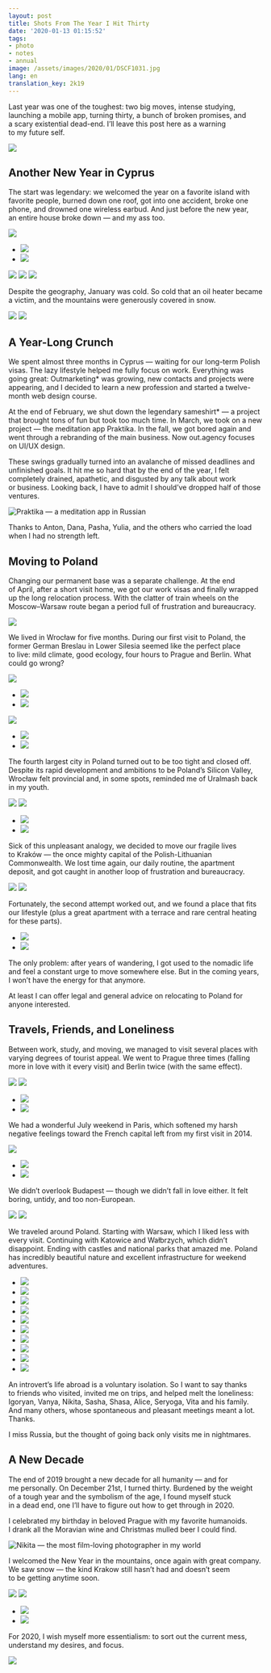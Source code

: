 ```yaml
---
layout: post
title: Shots From The Year I Hit Thirty
date: '2020-01-13 01:15:52'
tags:
- photo
- notes
- annual
image: /assets/images/2020/01/DSCF1031.jpg
lang: en
translation_key: 2k19
---
```


Last year was one of the toughest: two big moves, intense studying, launching a mobile app, turning thirty, a bunch of broken promises, and a scary existential dead-end. I’ll leave this post here as a warning to my future self.

![](/assets/images/2020/01/DSCF1031.jpg)

## Another New Year in Cyprus

The start was legendary: we welcomed the year on a favorite island with favorite people, burned down one roof, got into one accident, broke one phone, and drowned one wireless earbud. And just before the new year, an entire house broke down — and my ass too.

![](/assets/images/2020/01/DSCF7503.jpg)
- ![](/assets/images/2020/01/DSCF7663.jpg)
- ![](/assets/images/2020/01/DSCF8621.jpg)

![](/assets/images/2020/01/DSCF8662.jpg)
![](/assets/images/2020/01/DSCF8558.jpg)
![](/assets/images/2020/01/DSCF8076.jpg)

Despite the geography, January was cold. So cold that an oil heater became a victim, and the mountains were generously covered in snow.

![](/assets/images/2020/01/DSCF7466.jpg)
![](/assets/images/2020/01/DSCF7984.jpg)

## A Year-Long Crunch

We spent almost three months in Cyprus — waiting for our long-term Polish visas. The lazy lifestyle helped me fully focus on work. Everything was going great: Outmarketing* was growing, new contacts and projects were appearing, and I decided to learn a new profession and started a twelve-month web design course.

At the end of February, we shut down the legendary sameshirt* — a project that brought tons of fun but took too much time. In March, we took on a new project — the meditation app Praktika. In the fall, we got bored again and went through a rebranding of the main business. Now out.agency focuses on UI/UX design.

These swings gradually turned into an avalanche of missed deadlines and unfinished goals. It hit me so hard that by the end of the year, I felt completely drained, apathetic, and disgusted by any talk about work or business. Looking back, I have to admit I should’ve dropped half of those ventures.

![Praktika — a meditation app in Russian](/assets/images/2020/01/DSCF0440.jpg)

Thanks to Anton, Dana, Pasha, Yulia, and the others who carried the load when I had no strength left.

## Moving to Poland

Changing our permanent base was a separate challenge. At the end of April, after a short visit home, we got our work visas and finally wrapped up the long relocation process. With the clatter of train wheels on the Moscow–Warsaw route began a period full of frustration and bureaucracy.

![](/assets/images/2020/01/DSCF9168.jpg)

We lived in Wrocław for five months. During our first visit to Poland, the former German Breslau in Lower Silesia seemed like the perfect place to live: mild climate, good ecology, four hours to Prague and Berlin. What could go wrong?

![](/assets/images/2020/01/DSCF9331.jpg)
- ![](/assets/images/2020/01/DSCF9409.jpg)
- ![](/assets/images/2020/01/DSCF8893.jpg)

![](/assets/images/2020/01/DSCF9086.jpg)
- ![](/assets/images/2020/01/DSCF9243.jpg)
- ![](/assets/images/2020/01/DSCF0245.jpg)

The fourth largest city in Poland turned out to be too tight and closed off. Despite its rapid development and ambitions to be Poland’s Silicon Valley, Wrocław felt provincial and, in some spots, reminded me of Uralmash back in my youth.

![](/assets/images/2020/01/DSCF9049.jpg)
![](/assets/images/2020/01/DSCF9278.jpg)
- ![](/assets/images/2020/01/DSCF9233.jpg)
- ![](/assets/images/2020/01/DSCF0207.jpg)

Sick of this unpleasant analogy, we decided to move our fragile lives to Kraków — the once mighty capital of the Polish-Lithuanian Commonwealth. We lost time again, our daily routine, the apartment deposit, and got caught in another loop of frustration and bureaucracy.

![](/assets/images/2020/01/DSCF1488.jpg)
![](/assets/images/2020/01/DSCF1071.jpg)

Fortunately, the second attempt worked out, and we found a place that fits our lifestyle (plus a great apartment with a terrace and rare central heating for these parts).

- ![](/assets/images/2020/01/DSCF0843.jpg)
- ![](/assets/images/2020/01/DSCF1126.jpg)

The only problem: after years of wandering, I got used to the nomadic life and feel a constant urge to move somewhere else. But in the coming years, I won’t have the energy for that anymore.

At least I can offer legal and general advice on relocating to Poland for anyone interested.

## Travels, Friends, and Loneliness

Between work, study, and moving, we managed to visit several places with varying degrees of tourist appeal. We went to Prague three times (falling more in love with it every visit) and Berlin twice (with the same effect).

![](/assets/images/2020/01/DSCF8977.jpg)
![](/assets/images/2020/01/DSCF9873.jpg)
- ![](/assets/images/2020/01/DSCF8979.jpg)
- ![](/assets/images/2020/01/DSCF8983.jpg)

We had a wonderful July weekend in Paris, which softened my harsh negative feelings toward the French capital left from my first visit in 2014.

![](/assets/images/2020/01/DSCF9635.jpg)
- ![](/assets/images/2020/01/DSCF9567.jpg)
- ![](/assets/images/2020/01/DSCF9651.jpg)

We didn’t overlook Budapest — though we didn’t fall in love either. It felt boring, untidy, and too non-European.

![](/assets/images/2020/01/DSCF0736.jpg)
![](/assets/images/2020/01/DSCF0634.jpg)

We traveled around Poland. Starting with Warsaw, which I liked less with every visit. Continuing with Katowice and Wałbrzych, which didn’t disappoint. Ending with castles and national parks that amazed me. Poland has incredibly beautiful nature and excellent infrastructure for weekend adventures.

- ![](/assets/images/2020/01/DSCF0353.jpg)
- ![](/assets/images/2020/01/DSCF0361.jpg)
- ![](/assets/images/2020/01/DSCF9863.jpg)
- ![](/assets/images/2020/01/DSCF9153.jpg)
- ![](/assets/images/2020/01/DSCF9161.jpg)
- ![](/assets/images/2020/01/DSCF9821.jpg)
- ![](/assets/images/2020/01/DSCF1472.jpg)
- ![](/assets/images/2020/01/DSCF1483.jpg)
- ![](/assets/images/2020/01/DSCF9739.jpg)
- ![](/assets/images/2020/01/DSCF9767.jpg)

An introvert’s life abroad is a voluntary isolation. So I want to say thanks to friends who visited, invited me on trips, and helped melt the loneliness: Igoryan, Vanya, Nikita, Sasha, Shasa, Alice, Seryoga, Vita and his family. And many others, whose spontaneous and pleasant meetings meant a lot. Thanks.

I miss Russia, but the thought of going back only visits me in nightmares.

## A New Decade

The end of 2019 brought a new decade for all humanity — and for me personally. On December 21st, I turned thirty. Burdened by the weight of a tough year and the symbolism of the age, I found myself stuck in a dead end, one I’ll have to figure out how to get through in 2020.

I celebrated my birthday in beloved Prague with my favorite humanoids. I drank all the Moravian wine and Christmas mulled beer I could find.

![Nikita — the most film-loving photographer in my world](/assets/images/2020/01/file_00005.jpg)

I welcomed the New Year in the mountains, once again with great company. We saw snow — the kind Krakow still hasn’t had and doesn’t seem to be getting anytime soon.

![](/assets/images/2020/01/DSCF1288.jpg)
![](/assets/images/2020/01/DSCF1368.jpg)
- ![](/assets/images/2020/01/DSCF1388.jpg)
- ![](/assets/images/2020/01/DSCF1275.jpg)

For 2020, I wish myself more essentialism: to sort out the current mess, understand my desires, and focus.

![](/assets/images/2020/01/DSCF1356.jpg)
